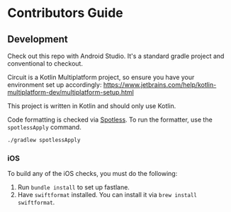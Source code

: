 # Contributors Guide

## Development

Check out this repo with Android Studio. It's a standard gradle project and conventional to
checkout.

Circuit is a Kotlin Multiplatform project, so ensure you have your environment set up 
accordingly: https://www.jetbrains.com/help/kotlin-multiplatform-dev/multiplatform-setup.html

This project is written in Kotlin and should only use Kotlin.

Code formatting is checked via [Spotless](https://github.com/diffplug/spotless). To run the
formatter, use the `spotlessApply` command.

```bash
./gradlew spotlessApply
```

### iOS

To build any of the iOS checks, you must do the following:
1. Run `bundle install` to set up fastlane.
2. Have `swiftformat` installed. You can install it via `brew install swiftformat`.